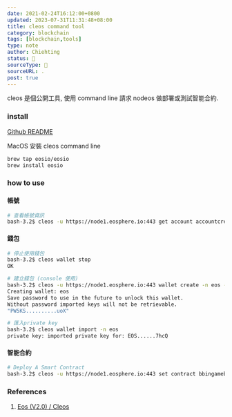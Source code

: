 ```yaml
---
date: 2021-02-24T16:12:00+0800
updated: 2023-07-31T11:31:48+08:00
title: cleos command tool
category: blockchain
tags: [blockchain,tools]
type: note
author: Chiehting
status: 🌲
sourceType: 📜️
sourceURL: .
post: true
---
```


cleos 是個公開工具, 使用 command line 請求 nodeos 做部署或測試智能合約. 

<!--more-->

### install

[Github README](https://github.com/EOSIO/eos/blob/master/README.md)

MacOS 安裝 cleos command line

```bash
brew tap eosio/eosio
brew install eosio
```

### how to use

#### 帳號

```bash
# 查看帳號資訊
bash-3.2$ cleos -u https://node1.eosphere.io:443 get account accountcreat
```

#### 錢包

```bash
# 停止使用錢包
bash-3.2$ cleos wallet stop
OK

# 建立錢包 (console 使用)
bash-3.2$ cleos -u https://node1.eosphere.io:443 wallet create -n eos --to-console
Creating wallet: eos
Save password to use in the future to unlock this wallet.
Without password imported keys will not be retrievable.
"PW5KS..........uoX"

# 匯入private key
bash-3.2$ cleos wallet import -n eos
private key: imported private key for: EOS......7hcQ
```

#### 智能合約

```bash
# Deploy A Smart Contract
bash-3.2$ cleos -u https://node1.eosphere.io:443 set contract bbingamebac1 /projects/eos-go/contracts/heart bbingamebac1@active
```

### References

1. [Eos (V2.0) / Cleos](https://developers.eos.io/manuals/eos/latest/cleos/index)